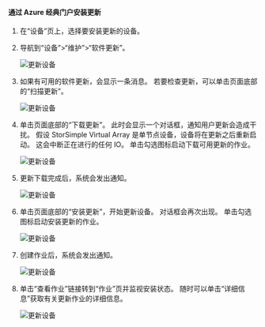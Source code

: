 <!--author=alkohli last changed: 09/02/16 -->

#### <a name="to-install-updates-via-the-azure-classic-portal"></a>通过 Azure 经典门户安装更新
1. 在“设备”页上，选择要安装更新的设备。
2. 导航到“设备”>“维护”>“软件更新”。
   
    ![更新设备](../includes/media/storsimple-ova-install-update-via-portal/azupdate1m.png)  
3. 如果有可用的软件更新，会显示一条消息。 若要检查更新，可以单击页面底部的“扫描更新”。
   
    ![更新设备](../includes/media/storsimple-ova-install-update-via-portal/azupdate2m.png)
4. 单击页面底部的“下载更新”。 此时会显示一个对话框，通知用户更新会造成干扰。 假设 StorSimple Virtual Array 是单节点设备，设备将在更新之后重新启动。 这会中断正在进行的任何 IO。 单击勾选图标启动下载可用更新的作业。 
   
    ![更新设备](../includes/media/storsimple-ova-install-update-via-portal/azupdate3m.png)
5. 更新下载完成后，系统会发出通知。 
   
    ![更新设备](../includes/media/storsimple-ova-install-update-via-portal/azupdate6m.png)
6. 单击页面底部的“安装更新”，开始更新设备。 对话框会再次出现。 单击勾选图标启动安装更新的作业。 
   
    ![更新设备](../includes/media/storsimple-ova-install-update-via-portal/azupdate7m.png) 
7. 创建作业后，系统会发出通知。 
   
    ![更新设备](../includes/media/storsimple-ova-install-update-via-portal/azupdate8m.png)
8. 单击“查看作业”链接转到“作业”页并监视安装状态。 随时可以单击“详细信息”获取有关更新作业的详细信息。 
   
    ![更新设备](../includes/media/storsimple-ova-install-update-via-portal/azupdate9m.png)

